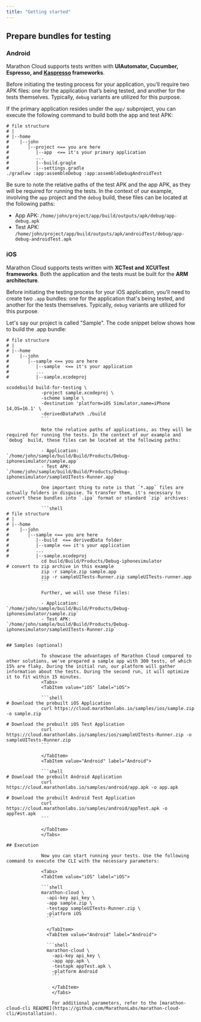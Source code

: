 ```yaml
---
title: "Getting started"
---
```


## Prepare bundles for testing

### Android

Marathon Cloud supports tests written with **UIAutomator, Cucumber, Espresso, and [Kaspresso](https://github.com/KasperskyLab/Kaspresso) frameworks**.

Before initiating the testing process for your application, you’ll require two APK files: one for the application that’s being tested, and another for the tests themselves. Typically, `debug` variants are utilized for this purpose.

If the primary application resides under the `app/` subproject, you can execute the following command to build both the app and test APK:

```shell
# file structure
# |
# |--home
#    |--john
#       |--project <== you are here
#          |--app  <== it's your primary application
#          ...
#          |--build.gragle
#          |--settings.gradle  
./gradlew :app:assembleDebug :app:assembleDebugAndroidTest
```

Be sure to note the relative paths of the test APK and the app APK, as they will be required for running the tests. In the context of our example, involving the `app` project and the `debug` build, these files can be located at the following paths:

- App APK: `/home/john/project/app/build/outputs/apk/debug/app-debug.apk`
- Test APK: `/home/john/project/app/build/outputs/apk/androidTest/debug/app-debug-androidTest.apk`

### iOS

Marathon Cloud supports tests written with **XCTest and XCUITest frameworks**.
Both the application and the tests must be built for the **ARM architecture**.

Before initiating the testing process for your iOS application, you’ll need to create two `.app` bundles: one for the application that's being tested, and another for the tests themselves. Typically, `debug` variants are utilized for this purpose.

Let's say our project is called "Sample". The code snippet below shows how to build the .app bundle:

```shell
# file structure
# |
# |--home
#    |--john
#       |--sample <== you are here
#          |--sample  <== it's your application
#          ...
#          |--sample.xcodeproj

xcodebuild build-for-testing \
             -project sample.xcodeproj \
             -scheme sample \
             -destination 'platform=iOS Simulator,name=iPhone 14,OS=16.1' \
             -derivedDataPath ./build
             ```

             Note the relative paths of applications, as they will be required for running the tests. In the context of our example and `debug` build, these files can be located at the following paths:

             - Application: `/home/john/sample/build/Build/Products/Debug-iphonesimulator/sample.app`
             - Test APK: `/home/john/sample/build/Build/Products/Debug-iphonesimulator/sampleUITests-Runner.app`

             One important thing to note is that `*.app` files are actually folders in disguise. To transfer them, it's necessary to convert these bundles into `.ipa` format or standard `zip` archives:

             ```shell
# file structure
# |
# |--home
#    |--john
#       |--sample <== you are here
#          |--build  <== derivedData folder
#          |--sample <== it's your application
#          ...
#          |--sample.xcodeproj
             cd build/Build/Products/Debug-iphonesimulator
# convert to zip archive in this example
             zip -r sample.zip sample.app
             zip -r sampleUITests-Runner.zip sampleUITests-runner.app 
             ```

             Further, we will use these files:

             - Application: `/home/john/sample/build/Build/Products/Debug-iphonesimulator/sample.zip`
             - Test APK: `/home/john/sample/build/Build/Products/Debug-iphonesimulator/sampleUITests-Runner.zip`


## Samples (optional)

             To showcase the advantages of Marathon Cloud compared to other solutions, we've prepared a sample app with 300 tests, of which 15% are flaky. During the initial run, our platform will gather information about the tests. During the second run, it will optimize it to fit within 15 minutes.
             <Tabs>
             <TabItem value="iOS" label="iOS">

             ```shell
# Download the prebuilt iOS Application
             curl https://cloud.marathonlabs.io/samples/ios/sample.zip -o sample.zip

# Download the prebuilt iOS Test Application
             curl https://cloud.marathonlabs.io/samples/ios/sampleUITests-Runner.zip -o sampleUITests-Runner.zip
             ```

             </TabItem>	
             <TabItem value="Android" label="Android">

             ```shell
# Download the prebuilt Android Application
             curl https://cloud.marathonlabs.io/samples/android/app.apk -o app.apk

# Download the prebuilt Android Test Application
             curl https://cloud.marathonlabs.io/samples/android/appTest.apk -o appTest.apk
             ```

             </TabItem>
             </Tabs>

## Execution

             Now you can start running your tests. Use the following command to execute the CLI with the necessary parameters:

             <Tabs>
             <TabItem value="iOS" label="iOS">

             ```shell
             marathon-cloud \
               -api-key api_key \
               -app sample.zip \
               -testapp sampleUITests-Runner.zip \
               -platform iOS
               ```

               </TabItem>	
               <TabItem value="Android" label="Android">

               ```shell
               marathon-cloud \
                 -api-key api_key \
                 -app app.apk \
                 -testapk appTest.apk \
                 -platform Android
                 ```

                 </TabItem>
                 </Tabs>

                 For additional parameters, refer to the [marathon-cloud-cli README](https://github.com/MarathonLabs/marathon-cloud-cli/#installation).
